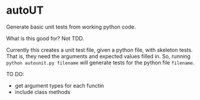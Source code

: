 # autoUT
Generate basic unit tests from working python code.

What is this good for? Not TDD.

Currently this creates a unit test file, given a python file, with skeleton tests. That is, they need the arguments and expected values filled in. So, running `python autounit.py filename` will generate tests for the python file `filename`.

TO DO:
- get argument types for each functin
- include class methods
